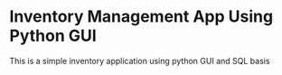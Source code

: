 # Inventory Management App Using Python GUI
 This is a simple inventory application using python GUI and SQL basis
